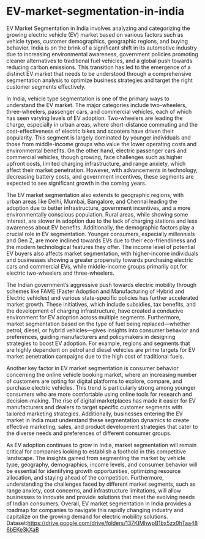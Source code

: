 # EV-market-segmentation-in-india
EV Market Segmentation in India involves analyzing and categorizing the growing electric vehicle (EV) market based on various factors such as vehicle types, customer demographics, geographic regions, and buying behavior. India is on the brink of a significant shift in its automotive industry due to increasing environmental awareness, government policies promoting cleaner alternatives to traditional fuel vehicles, and a global push towards reducing carbon emissions. This transition has led to the emergence of a distinct EV market that needs to be understood through a comprehensive segmentation analysis to optimize business strategies and target the right customer segments effectively.

In India, vehicle type segmentation is one of the primary ways to understand the EV market. The major categories include two-wheelers, three-wheelers, passenger cars, and commercial vehicles, each of which has seen varying levels of EV adoption. Two-wheelers are leading the charge, especially in urban areas, where short-distance commuting and the cost-effectiveness of electric bikes and scooters have driven their popularity. This segment is largely dominated by younger individuals and those from middle-income groups who value the lower operating costs and environmental benefits. On the other hand, electric passenger cars and commercial vehicles, though growing, face challenges such as higher upfront costs, limited charging infrastructure, and range anxiety, which affect their market penetration. However, with advancements in technology, decreasing battery costs, and government incentives, these segments are expected to see significant growth in the coming years.

The EV market segmentation also extends to geographic regions, with urban areas like Delhi, Mumbai, Bangalore, and Chennai leading the adoption due to better infrastructure, government incentives, and a more environmentally conscious population. Rural areas, while showing some interest, are slower in adoption due to the lack of charging stations and less awareness about EV benefits. Additionally, the demographic factors play a crucial role in EV segmentation. Younger consumers, especially millennials and Gen Z, are more inclined towards EVs due to their eco-friendliness and the modern technological features they offer. The income level of potential EV buyers also affects market segmentation, with higher-income individuals and businesses showing a greater propensity towards purchasing electric cars and commercial EVs, while middle-income groups primarily opt for electric two-wheelers and three-wheelers.

The Indian government’s aggressive push towards electric mobility through schemes like FAME (Faster Adoption and Manufacturing of Hybrid and Electric vehicles) and various state-specific policies has further accelerated market growth. These initiatives, which include subsidies, tax benefits, and the development of charging infrastructure, have created a conducive environment for EV adoption across multiple segments. Furthermore, market segmentation based on the type of fuel being replaced—whether petrol, diesel, or hybrid vehicles—gives insights into consumer behavior and preferences, guiding manufacturers and policymakers in designing strategies to boost EV adoption. For example, regions and segments that are highly dependent on petrol and diesel vehicles are prime targets for EV market penetration campaigns due to the high cost of traditional fuels.

Another key factor in EV market segmentation is consumer behavior concerning the online vehicle booking market, where an increasing number of customers are opting for digital platforms to explore, compare, and purchase electric vehicles. This trend is particularly strong among younger consumers who are more comfortable using online tools for research and decision-making. The rise of digital marketplaces has made it easier for EV manufacturers and dealers to target specific customer segments with tailored marketing strategies. Additionally, businesses entering the EV market in India must understand these segmentation dynamics to create effective marketing, sales, and product development strategies that cater to the diverse needs and preferences of different consumer groups.

As EV adoption continues to grow in India, market segmentation will remain critical for companies looking to establish a foothold in this competitive landscape. The insights gained from segmenting the market by vehicle type, geography, demographics, income levels, and consumer behavior will be essential for identifying growth opportunities, optimizing resource allocation, and staying ahead of the competition. Furthermore, understanding the challenges faced by different market segments, such as range anxiety, cost concerns, and infrastructure limitations, will allow businesses to innovate and provide solutions that meet the evolving needs of Indian consumers. Overall, EV market segmentation in India provides a roadmap for companies to navigate this rapidly changing industry and capitalize on the growing demand for electric mobility solutions.
Dataset:https://drive.google.com/drive/folders/137KIMhwpB1bx5zx0hTaa486bEKe3kXaB 
